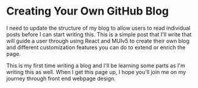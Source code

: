 # Creating Your Own GitHub Blog

I need to update the structure of my blog to
allow users to read individual posts before I 
can start writing this. This is a simple post
that I'll write that will guide a user through
using React and MUIv5 to create their own blog
and different customization features you can do
to extend or enrich the page.

This is my first time writing a blog and I'll
be learning some parts as I'm writing this as 
well. When I get this page up, I hope you'll 
join me on my journey through front end webpage
design.